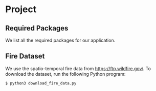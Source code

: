 # Project

## Required Packages

We list all the required packages for our application.

## Fire Dataset

We use the spatio-temporal fire data from https://ftp.wildfire.gov/.
To download the dataset, run the following Python program:

```
$ python3 download_fire_data.py
```
